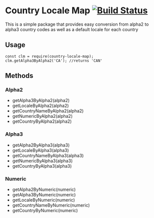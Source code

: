# Country Locale Map [![Build Status](https://travis-ci.com/atnmorrison/country-locale-map.svg?branch=master)](https://travis-ci.com/atnmorrison/country-locale-map)

This is a simple package that provides easy conversion from alpha2 to alpha3 country codes as well as a default locale for each country

## Usage

    const clm = require(country-locale-map);
    clm.getAlpha3ByAlpha2('CA'); //returns 'CAN' 


## Methods

### Alpha2 
- getAlpha3ByAlpha2(alpha2) 
- getLocaleByAlpha2(alpha2)
- getCountryNameByAlpha2(alpha2) 
- getNumericByAlpha2(alpha2)
- getCountryByAlpha2(alpha2)

### Alpha3
- getAlpha2ByAlpha3(alpha3)
- getLocaleByAlpha3(alpha3)
- getCountryNameByAlpha3(alpha3)
- getNumericByAlpha3(alpha3)
- getCountryByAlpha3(alpha3)

### Numeric
- getAlpha2ByNumeric(numeric)
- getAlpha3ByNumeric(numeric)
- getLocaleByNumeric(numeric)
- getCountryNameByNumeric(numeric)
- getCountryByNumeric(numeric) 


